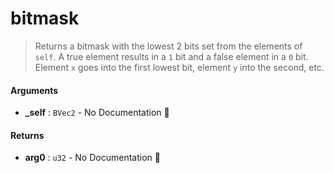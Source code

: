 # bitmask

>  Returns a bitmask with the lowest 2 bits set from the elements of `self`.
>  A true element results in a `1` bit and a false element in a `0` bit.  Element `x` goes
>  into the first lowest bit, element `y` into the second, etc.

#### Arguments

- **\_self** : `BVec2` \- No Documentation 🚧

#### Returns

- **arg0** : `u32` \- No Documentation 🚧